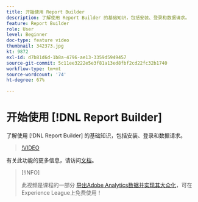 ```yaml
---
title: 开始使用 Report Builder
description: 了解使用 Report Builder 的基础知识，包括安装、登录和数据请求。
feature: Report Builder
role: User
level: Beginner
doc-type: feature video
thumbnail: 342373.jpg
kt: 9872
exl-id: d7b81d6d-1b8a-4796-ae13-3359d5949457
source-git-commit: 5c11ee3222e5e3f81a13ed8fbf2cd22fc32b1740
workflow-type: tm+mt
source-wordcount: '74'
ht-degree: 67%

---
```


# 开始使用 [!DNL Report Builder]

了解使用 [!DNL Report Builder] 的基础知识，包括安装、登录和数据请求。

>[!VIDEO](https://video.tv.adobe.com/v/342373/?quality=12&learn=on)

有关此功能的更多信息，请访问[文档](https://experienceleague.adobe.com/docs/analytics/analyze/report-builder/home.html?lang=zh-Hans)。

>[!INFO]
>
> 此视频是课程的一部分 [导出Adobe Analytics数据并实现其大众化](https://experienceleague.adobe.com/?recommended=Analytics-A-1-2022.1.democratizing)，可在Experience League上免费使用！